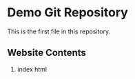 # Demo Git Repository

This is the first file in this repository.

## Website Contents

1. index html